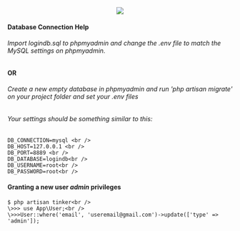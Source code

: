 <p align="center"><img src="https://laravel.com/assets/img/components/logo-laravel.svg"></p>

#### Database Connection Help

###### Import <i>logindb.sql</i> to phpmyadmin and change the <i>.env</i> file to match the MySQL settings on phpmyadmin.

#### OR 

###### Create a new empty database in phpmyadmin and run 'php artisan migrate' on your project folder and set your <i>.env</i> files

###### Your settings should be something similar to this:

````
DB_CONNECTION=mysql <br />
DB_HOST=127.0.0.1 <br />
DB_PORT=8889 <br />
DB_DATABASE=logindb<br />
DB_USERNAME=root<br />
DB_PASSWORD=root<br />
````


#### Granting a new user <i>admin</i> privileges

````
$ php artisan tinker<br />
\>>> use App\User;<br />
\>>>User::where('email', 'useremail@gmail.com')->update(['type' => 'admin']);
````